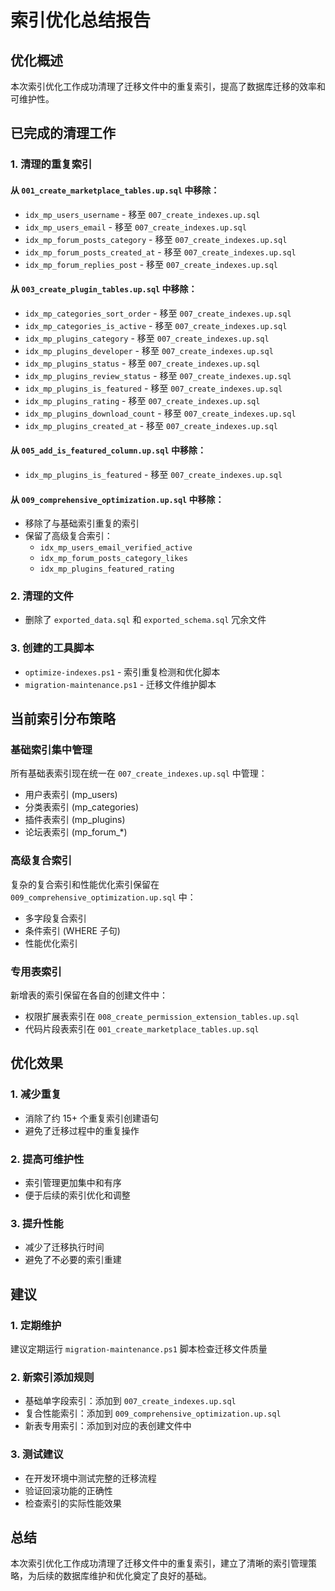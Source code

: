 # 索引优化总结报告

## 优化概述
本次索引优化工作成功清理了迁移文件中的重复索引，提高了数据库迁移的效率和可维护性。

## 已完成的清理工作

### 1. 清理的重复索引

#### 从 `001_create_marketplace_tables.up.sql` 中移除：
- `idx_mp_users_username` - 移至 `007_create_indexes.up.sql`
- `idx_mp_users_email` - 移至 `007_create_indexes.up.sql`
- `idx_mp_forum_posts_category` - 移至 `007_create_indexes.up.sql`
- `idx_mp_forum_posts_created_at` - 移至 `007_create_indexes.up.sql`
- `idx_mp_forum_replies_post` - 移至 `007_create_indexes.up.sql`

#### 从 `003_create_plugin_tables.up.sql` 中移除：
- `idx_mp_categories_sort_order` - 移至 `007_create_indexes.up.sql`
- `idx_mp_categories_is_active` - 移至 `007_create_indexes.up.sql`
- `idx_mp_plugins_category` - 移至 `007_create_indexes.up.sql`
- `idx_mp_plugins_developer` - 移至 `007_create_indexes.up.sql`
- `idx_mp_plugins_status` - 移至 `007_create_indexes.up.sql`
- `idx_mp_plugins_review_status` - 移至 `007_create_indexes.up.sql`
- `idx_mp_plugins_is_featured` - 移至 `007_create_indexes.up.sql`
- `idx_mp_plugins_rating` - 移至 `007_create_indexes.up.sql`
- `idx_mp_plugins_download_count` - 移至 `007_create_indexes.up.sql`
- `idx_mp_plugins_created_at` - 移至 `007_create_indexes.up.sql`

#### 从 `005_add_is_featured_column.up.sql` 中移除：
- `idx_mp_plugins_is_featured` - 移至 `007_create_indexes.up.sql`

#### 从 `009_comprehensive_optimization.up.sql` 中移除：
- 移除了与基础索引重复的索引
- 保留了高级复合索引：
  - `idx_mp_users_email_verified_active`
  - `idx_mp_forum_posts_category_likes`
  - `idx_mp_plugins_featured_rating`

### 2. 清理的文件
- 删除了 `exported_data.sql` 和 `exported_schema.sql` 冗余文件

### 3. 创建的工具脚本
- `optimize-indexes.ps1` - 索引重复检测和优化脚本
- `migration-maintenance.ps1` - 迁移文件维护脚本

## 当前索引分布策略

### 基础索引集中管理
所有基础表索引现在统一在 `007_create_indexes.up.sql` 中管理：
- 用户表索引 (mp_users)
- 分类表索引 (mp_categories)
- 插件表索引 (mp_plugins)
- 论坛表索引 (mp_forum_*)

### 高级复合索引
复杂的复合索引和性能优化索引保留在 `009_comprehensive_optimization.up.sql` 中：
- 多字段复合索引
- 条件索引 (WHERE 子句)
- 性能优化索引

### 专用表索引
新增表的索引保留在各自的创建文件中：
- 权限扩展表索引在 `008_create_permission_extension_tables.up.sql`
- 代码片段表索引在 `001_create_marketplace_tables.up.sql`

## 优化效果

### 1. 减少重复
- 消除了约 15+ 个重复索引创建语句
- 避免了迁移过程中的重复操作

### 2. 提高可维护性
- 索引管理更加集中和有序
- 便于后续的索引优化和调整

### 3. 提升性能
- 减少了迁移执行时间
- 避免了不必要的索引重建

## 建议

### 1. 定期维护
建议定期运行 `migration-maintenance.ps1` 脚本检查迁移文件质量

### 2. 新索引添加规则
- 基础单字段索引：添加到 `007_create_indexes.up.sql`
- 复合性能索引：添加到 `009_comprehensive_optimization.up.sql`
- 新表专用索引：添加到对应的表创建文件中

### 3. 测试建议
- 在开发环境中测试完整的迁移流程
- 验证回滚功能的正确性
- 检查索引的实际性能效果

## 总结
本次索引优化工作成功清理了迁移文件中的重复索引，建立了清晰的索引管理策略，为后续的数据库维护和优化奠定了良好的基础。
